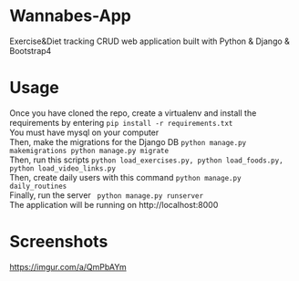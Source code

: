 # Wannabes-App
Exercise&Diet tracking CRUD web application built with Python & Django & Bootstrap4
# Usage
Once you have cloned the repo, create a virtualenv and install the requirements by entering ```pip install -r requirements.txt``` <br/>
You must have mysql on your computer <br/>
Then, make the migrations for the Django DB ```python manage.py makemigrations python manage.py migrate``` <br/>
Then, run this scripts ```python load_exercises.py, python load_foods.py, python load_video_links.py```    <br/> 
Then, create daily users with this command ```python manage.py daily_routines```  <br/>
Finally, run the server ``` python manage.py runserver```  <br/>
The application will be running on http://localhost:8000  <br/>
# Screenshots
https://imgur.com/a/QmPbAYm
